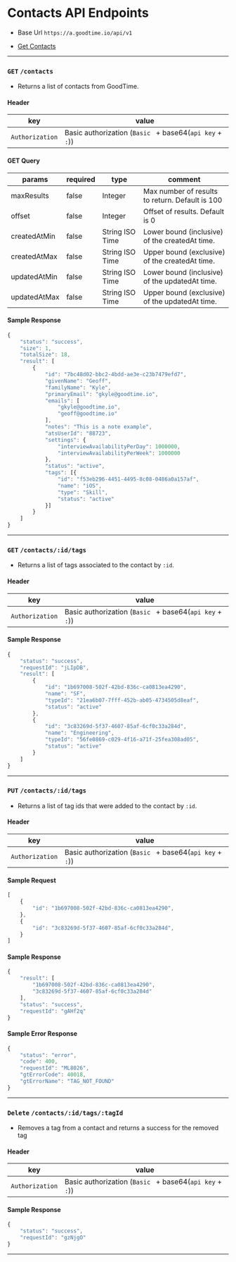 # Contacts API Endpoints
* Base Url `https://a.goodtime.io/api/v1`

* [Get Contacts](#get-contacts)


---


### `GET` `/contacts`
* Returns a list of contacts from GoodTime.

####  Header
key|value
---|---
`Authorization`| Basic authorization (`Basic ` + base64(`api key` + `:`))

#### GET Query
params | required | type | comment
---|---|---|---
maxResults | false | Integer | Max number of results to return. Default is 100
offset | false | Integer | Offset of results. Default is 0
createdAtMin | false | String ISO Time | Lower bound (inclusive) of the createdAt time.
createdAtMax | false | String ISO Time | Upper bound (exclusive) of the createdAt time.
updatedAtMin | false | String ISO Time | Lower bound (inclusive) of the updatedAt time.
updatedAtMax | false | String ISO Time | Upper bound (exclusive) of the updatedAt time.

#### Sample Response
```javascript
{
    "status": "success",
    "size": 1,
    "totalSize": 18,
    "result": [
        {
            "id": "7bc48d02-bbc2-4bdd-ae3e-c23b7479efd7",
            "givenName": "Geoff",
            "familyName": "Kyle",
            "primaryEmail": "gkyle@goodtime.io",
            "emails": [
                "gkyle@goodtime.io",
                "geoff@goodtime.io"
            ],
            "notes": "This is a note example",
            "atsUserId": "88723",
            "settings": {
                "interviewAvailabilityPerDay": 1000000,
                "interviewAvailabilityPerWeek": 1000000
            },
            "status": "active",
            "tags": [{
                "id": "f53eb296-4451-4495-8c08-0486a0a157af",
                "name": "iOS",
                "type": "Skill",
                "status": "active"
            }]
        }
    ]
}
```



---




### `GET` `/contacts/:id/tags`
* Returns a list of tags associated to the contact by `:id`.

####  Header
key|value
---|---
`Authorization`| Basic authorization (`Basic ` + base64(`api key` + `:`))

#### Sample Response
```javascript
{
    "status": "success",
    "requestId": "jLIpDB",
    "result": [
        {
            "id": "1b697008-502f-42bd-836c-ca0813ea4290",
            "name": "SF",
            "typeId": "21ea6b07-7fff-452b-ab05-4734505d8eaf",
            "status": "active"
        },
        {
            "id": "3c83269d-5f37-4607-85af-6cf0c33a284d",
            "name": "Engineering",
            "typeId": "56fe0869-c029-4f16-a71f-25fea308ad05",
            "status": "active"
        }
    ]
}
```



---




### `PUT` `/contacts/:id/tags`
* Returns a list of tag ids that were added to the contact by `:id`.

####  Header
key|value
---|---
`Authorization`| Basic authorization (`Basic ` + base64(`api key` + `:`))

#### Sample Request
```javascript
[
    {
        "id": "1b697008-502f-42bd-836c-ca0813ea4290",
    },
    {
        "id": "3c83269d-5f37-4607-85af-6cf0c33a284d",
    }
]
```

#### Sample Response
```javascript
{
    "result": [
        "1b697008-502f-42bd-836c-ca0813ea4290",
        "3c83269d-5f37-4607-85af-6cf0c33a284d"
    ],
    "status": "success",
    "requestId": "gAHf2q"
}
```

#### Sample Error Response

```javascript
{
    "status": "error",
    "code": 400,
    "requestId": "ML8026",
    "gtErrorCode": 40018,
    "gtErrorName": "TAG_NOT_FOUND"
}
```



---





### `Delete` `/contacts/:id/tags/:tagId`
* Removes a tag from a contact and returns a success for the removed tag 

####  Header
key|value
---|---
`Authorization`| Basic authorization (`Basic ` + base64(`api key` + `:`))

#### Sample Response
```javascript
{
    "status": "success",
    "requestId": "gzNjgO"
}
```



---